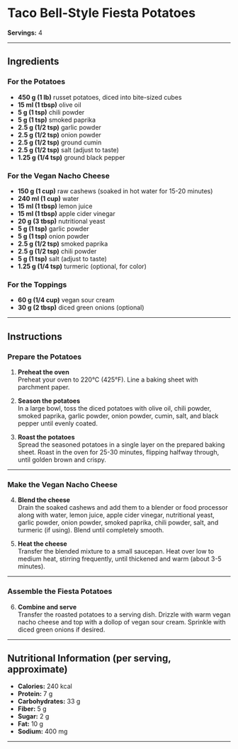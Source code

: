 # Taco Bell-Style Fiesta Potatoes

**Servings:** 4

---

## Ingredients

### For the Potatoes
- **450 g (1 lb)** russet potatoes, diced into bite-sized cubes
- **15 ml (1 tbsp)** olive oil
- **5 g (1 tsp)** chili powder
- **5 g (1 tsp)** smoked paprika
- **2.5 g (1/2 tsp)** garlic powder
- **2.5 g (1/2 tsp)** onion powder
- **2.5 g (1/2 tsp)** ground cumin
- **2.5 g (1/2 tsp)** salt (adjust to taste)
- **1.25 g (1/4 tsp)** ground black pepper

### For the Vegan Nacho Cheese
- **150 g (1 cup)** raw cashews (soaked in hot water for 15-20 minutes)
- **240 ml (1 cup)** water
- **15 ml (1 tbsp)** lemon juice
- **15 ml (1 tbsp)** apple cider vinegar
- **20 g (3 tbsp)** nutritional yeast
- **5 g (1 tsp)** garlic powder
- **5 g (1 tsp)** onion powder
- **2.5 g (1/2 tsp)** smoked paprika
- **2.5 g (1/2 tsp)** chili powder
- **5 g (1 tsp)** salt (adjust to taste)
- **1.25 g (1/4 tsp)** turmeric (optional, for color)

### For the Toppings
- **60 g (1/4 cup)** vegan sour cream
- **30 g (2 tbsp)** diced green onions (optional)

---

## Instructions

### Prepare the Potatoes
1. **Preheat the oven**  
   Preheat your oven to 220°C (425°F). Line a baking sheet with parchment paper.

2. **Season the potatoes**  
   In a large bowl, toss the diced potatoes with olive oil, chili powder, smoked paprika, garlic powder, onion powder, cumin, salt, and black pepper until evenly coated.

3. **Roast the potatoes**  
   Spread the seasoned potatoes in a single layer on the prepared baking sheet. Roast in the oven for 25-30 minutes, flipping halfway through, until golden brown and crispy.

---

### Make the Vegan Nacho Cheese
4. **Blend the cheese**  
   Drain the soaked cashews and add them to a blender or food processor along with water, lemon juice, apple cider vinegar, nutritional yeast, garlic powder, onion powder, smoked paprika, chili powder, salt, and turmeric (if using). Blend until completely smooth.

5. **Heat the cheese**  
   Transfer the blended mixture to a small saucepan. Heat over low to medium heat, stirring frequently, until thickened and warm (about 3-5 minutes).

---

### Assemble the Fiesta Potatoes
6. **Combine and serve**  
   Transfer the roasted potatoes to a serving dish. Drizzle with warm vegan nacho cheese and top with a dollop of vegan sour cream. Sprinkle with diced green onions if desired.

---

## Nutritional Information (per serving, approximate)
- **Calories:** 240 kcal  
- **Protein:** 7 g  
- **Carbohydrates:** 33 g  
- **Fiber:** 5 g  
- **Sugar:** 2 g  
- **Fat:** 10 g  
- **Sodium:** 400 mg  

---
